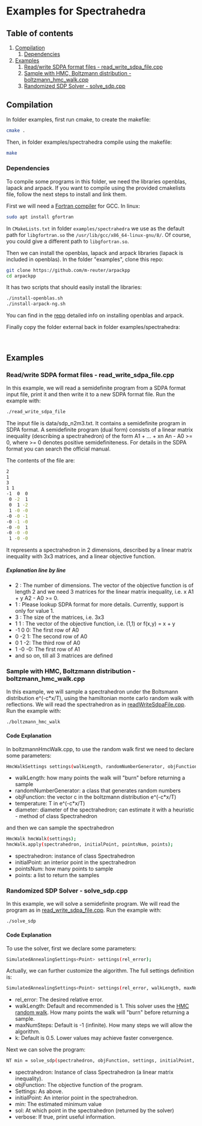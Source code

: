 # Examples for Spectrahedra

## Table of contents
1. [Compilation](#compilation)
    1. [Dependencies](#dependencies)
2. [Examples](#examples)
    1. [Read/write SDPA format files - read_write_sdpa_file.cpp](#readwrite-sdpa-format-files---read_write_sdpa_filecpp)
    2. [Sample with HMC, Boltzmann distribution - boltzmann_hmc_walk.cpp](#sample-with-hmc-boltzmann-distribution---boltzmann_hmc_walkcpp)
    3. [Randomized SDP Solver - solve_sdp.cpp](#randomized-sdp-solver---solve_sdpcpp)


## Compilation
In folder examples, first run cmake, to create the makefile:

```bash
cmake .
```

Then, in folder examples/spectrahedra compile using the makefile:

```bash
make
```

### Dependencies
To compile some programs in this folder, we need the libraries openblas, lapack and arpack. If you want to compile 
using the provided cmakelists file, follow the next steps to install and link them. 


First we will need a [Fortran compiler](https://gcc.gnu.org/wiki/GFortran) for GCC. In linux:
```bash
sudo apt install gfortran
```

In `CMakeLists.txt` in folder `examples/spectrahedra` we use as the default path for `libgfortran.so` the ``/usr/lib/gcc/x86_64-linux-gnu/8/``. Of course, you could give a different path to `libgfortran.so`.  

Then we can install the openblas, lapack and arpack libraries (lapack is included in openblas). 
In the folder "examples", clone this repo:

```bash
git clone https://github.com/m-reuter/arpackpp
cd arpackpp
```

It has two scripts that should easily install the libraries:

```bash
./install-openblas.sh
./install-arpack-ng.sh
```

You can find in the [repo](https://github.com/m-reuter/arpackpp/blob/master/INSTALL.md) detailed
info on installing openblas and arpack.

Finally copy the folder external back in folder examples/spectrahedra:

<br>

## Examples
### Read/write SDPA format files - read_write_sdpa_file.cpp

In this example, we will read a semidefinite program from a SDPA format input file, print it
and then write it to a new SDPA format file. Run the example with:

```bash
./read_write_sdpa_file
```

The input file is data/sdp_n2m3.txt. It contains a semidefinite program in SDPA format. A semidefinite program
(dual form) consists of a linear matrix inequality (describing a spectrahedron) of the form A1 + ... + xn An - A0 >= 0,
where >= 0 denotes positive semidefiniteness. For details in the SDPA format you can search the official manual.

The contents of the file are:

```bash
2
1
3
1 1
-1  0  0
 0 -2  1
 0  1 -2
 1 -0 -0
-0 -0 -1
-0 -1 -0
-0 -0  1
-0 -0 -0
 1 -0 -0
```


It represents a spectrahedron in 2 dimensions, described by a linear matrix inequality with
3x3 matrices, and a linear objective function. 

##### Explanation line by line
- 2 : The number of dimensions. The vector of the objective function is of length 2 and we need 3 matrices for 
   the linear matrix inequality, i.e. x A1 + y A2 - A0 >= 0.
- 1 : Please lookup SDPA format for more details. Currently, support is only for value 1.
- 3 : The size of the matrices, i.e. 3x3
- 1 1 : The vector of the objective function, i.e. (1,1) or f(x,y) = x + y
- -1  0  0: The first row of A0
- 0 -2  1: The second row of A0
- 0  1 -2: The third row of A0
- 1 -0 -0: The first row of A1
- and so on, till all 3 matrices are defined


### Sample with HMC, Boltzmann distribution - boltzmann_hmc_walk.cpp

In this example, we will sample a spectrahedron under the Boltsmann distribution e^(-c*x/T), using
the hamiltonian monte carlo random walk with reflections. We will read the spectrahedron as
in [readWriteSdpaFile.cpp](#readwrite-sdpa-format-files---readwritesdpafilecpp). Run the example with:

```bash
./boltzmann_hmc_walk
```

#### Code Explanation
In boltzmannHmcWalk.cpp, to use the random walk first we need to declare some parameters:

```bash
HmcWalkSettings settings(walkLength, randomNumberGenerator, objFunction, temperature, diameter);
```

- walkLength: how many points the walk will "burn" before returning a sample
- randomNumberGenerator: a class that generates random numbers
- objFunction: the vector c in the boltzmann distribution e^(-c*x/T)
- temperature: T in e^(-c*x/T)
- diameter: diameter of the spectrahedron; can estimate it with a heuristic - method of class Spectrahedron

and then we can sample the spectrahedron

```bash
HmcWalk hmcWalk(settings);
hmcWalk.apply(spectrahedron, initialPoint, pointsNum, points);
```

- spectrahedron: instance of class Spectrahedron
- initialPoint: an interior point in the spectrahedron
- pointsNum: how many points to sample
- points: a list to return the samples


### Randomized SDP Solver - solve_sdp.cpp

In this example, we will solve a semidefinite program. We will read the program 
as in [read_write_sdpa_file.cpp](#readwrite-sdpa-format-files---read_write_sdpa_filecpp). Run the example with:

```bash
./solve_sdp
```

#### Code Explanation
To use the solver, first we declare some parameters:

```bash
SimulatedAnnealingSettings<Point> settings(rel_error);
```

Actually, we can further customize the algorithm. The full settings definition is:

```bash
SimulatedAnnealingSettings<Point> settings(rel_error, walkLength, maxNumSteps, k)
```

- rel_error: The desired relative error.
- walkLength: Default and recommended is 1. This solver uses the [HMC random walk](#sample-with-hmc-boltzmann-distribution---boltzmann_hmc_walkcpp).
  How many points the walk will "burn" before returning a sample.
- maxNumSteps: Default is -1 (infinite). How many steps we will allow the algorithm.
- k: Default is 0.5. Lower values may achieve faster convergence.

Next we can solve the program:

```bash
NT min = solve_sdp(spectrahedron, objFunction, settings, initialPoint, sol ,verbose);
```

- spectrahedron: Instance of class Spectrahedron (a linear matrix inequality).
- objFunction: The objective function of the program.
- Settings: As above.
- initialPoint: An interior point in the spectrahedron.
- min: The estimated minimum value
- sol: At which point in the spectrahedron (returned by the solver)
- verbose: If true, print useful information.

